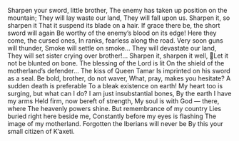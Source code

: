 Sharpen your sword, little brother,
The enemy has taken up position on the mountain;
They will lay waste our land,
They will fall upon us.
Sharpen it, so sharpen it
That it suspend its blade on a hair.
If grace there be, the short sword will again
Be worthy of the enemy’s blood on its edge!
Here they come, the cursed ones,
In ranks, fearless along the road.
Very soon guns will thunder,
Smoke will settle on smoke...
They will devastate our land,
They will set sister crying over brother!...
Sharpen it, sharpen it well,
Let it not be blunted on bone.
The blessing of the Lord is lit
On the shield of the motherland’s defender...
The kiss of Queen Tamar
Is imprinted on his sword as a seal.
Be bold, brother, do not waver,
What, pray, makes you hesitate?
A sudden death is preferable
To a bleak existence on earth!
My heart too is surging, but what can I do?
I am just insubstantial bones,
By the earth I have my arms
Held firm, now bereft of strength,
My soul is with God — there, where
The heavenly powers shine.
But remembrance of my country
Lies buried right here beside me,
Constantly before my eyes is flashing
The image of my motherland.
Forgotten the Iberians will never be
By this your small citizen of K’axeti.